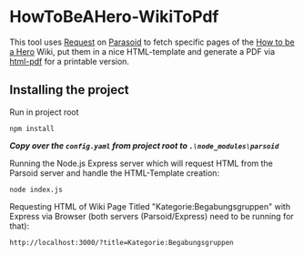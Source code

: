 # HowToBeAHero-WikiToPdf

This tool uses [Request](https://github.com/request/request) on [Parasoid](https://www.mediawiki.org/wiki/Parsoid) to fetch specific pages of the [How to be a Hero](https://howtobeahero.de/index.php?title=Hauptseite) Wiki, put them in a nice HTML-template and generate a PDF via [html-pdf](https://www.npmjs.com/package/html-pdf) for a printable version.

## Installing the project ##

Run in project root
```
npm install
```

___Copy over the `config.yaml` from project root to `.\node_modules\parsoid`___

Running the Node.js Express server which will request HTML from the Parsoid server and handle the HTML-Template creation:
```
node index.js
```

Requesting HTML of Wiki Page Titled "Kategorie:Begabungsgruppen" with Express via Browser (both servers (Parsoid/Express) need to be running for that):
```
http://localhost:3000/?title=Kategorie:Begabungsgruppen
```


